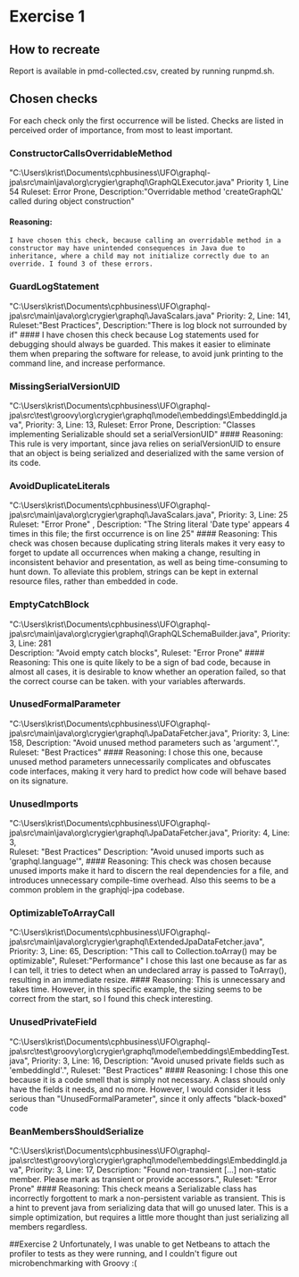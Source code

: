 # Exercise 1

## How to recreate
Report is available in pmd-collected.csv, created by running runpmd.sh.

## Chosen checks
For each check only the first occurrence will be listed. Checks are listed in perceived order of importance, from most to least important.

### ConstructorCallsOverridableMethod
"C:\Users\krist\Documents\cphbusiness\UFO\graphql-jpa\src\main\java\org\crygier\graphql\GraphQLExecutor.java" Priority 1, Line 54 
	Ruleset: Error Prone, Description:"Overridable method 'createGraphQL' called during object construction" 
#### Reasoning: 
	I have chosen this check, because calling an overridable method in a constructor may have unintended consequences in Java due to inheritance, where a child may not initialize correctly due to an override. I found 3 of these errors.

### GuardLogStatement
"C:\Users\krist\Documents\cphbusiness\UFO\graphql-jpa\src\main\java\org\crygier\graphql\JavaScalars.java" Priority: 2, Line: 141,
	 Ruleset:"Best Practices", Description:"There is log block not surrounded by if"
	#### I have chosen this check because Log statements used for debugging should always be guarded. This makes it easier to eliminate them when preparing the software for release, to avoid junk printing to the command line, and increase performance.

### MissingSerialVersionUID
"C:\Users\krist\Documents\cphbusiness\UFO\graphql-jpa\src\test\groovy\org\crygier\graphql\model\embeddings\EmbeddingId.java", Priority: 3, Line: 13,
	Ruleset: Error Prone, Description: "Classes implementing Serializable should set a serialVersionUID"
	#### Reasoning: 
	This rule is very important, since java relies on serialVersionUID to ensure that an object is being serialized and deserialized with the same version of its code.

### AvoidDuplicateLiterals
"C:\Users\krist\Documents\cphbusiness\UFO\graphql-jpa\src\main\java\org\crygier\graphql\JavaScalars.java", Priority: 3, Line: 25    
	Ruleset: "Error Prone" , Description: "The String literal 'Date type' appears 4 times in this file; the first occurrence is on line 25"
	#### Reasoning: 
	This check was chosen because duplicating string literals makes it very easy to forget to update all occurrences when making a change, resulting in inconsistent behavior and presentation, as well as being time-consuming to hunt down.
	To alleviate this problem, strings can be kept in external resource files, rather than embedded in code.

### EmptyCatchBlock
"C:\Users\krist\Documents\cphbusiness\UFO\graphql-jpa\src\main\java\org\crygier\graphql\GraphQLSchemaBuilder.java", Priority: 3, Line: 281   
	Description: "Avoid empty catch blocks", Ruleset: "Error Prone"
	#### Reasoning: 
	This one is quite likely to be a sign of bad code, because in almost all cases, it is desirable to know whether an operation failed, so that the correct course can be taken.  with your variables afterwards.

### UnusedFormalParameter
"C:\Users\krist\Documents\cphbusiness\UFO\graphql-jpa\src\main\java\org\crygier\graphql\JpaDataFetcher.java", Priority: 3, Line: 158, 
	Description: "Avoid unused method parameters such as 'argument'.", Ruleset: "Best Practices"
	#### Reasoning: 
	I chose this one, because unused method parameters unnecessarily complicates and obfuscates code interfaces, making it very hard to predict how code will behave based on its signature.

### UnusedImports
"C:\Users\krist\Documents\cphbusiness\UFO\graphql-jpa\src\main\java\org\crygier\graphql\JpaDataFetcher.java", Priority: 4, Line: 3,     
	Ruleset: "Best Practices" Description: "Avoid unused imports such as 'graphql.language'", 
	#### Reasoning: 
	This check was chosen because unused imports make it hard to discern the real dependencies for a file, and introduces unnecessary compile-time overhead. Also this seems to be a common problem in the graphjql-jpa codebase.
	
###	OptimizableToArrayCall
"C:\Users\krist\Documents\cphbusiness\UFO\graphql-jpa\src\main\java\org\crygier\graphql\ExtendedJpaDataFetcher.java", Priority: 3, Line: 65,
	Description: "This call to Collection.toArray() may be optimizable", Ruleset:"Performance"
	I chose this last one because as far as I can tell, it tries to detect when an undeclared array is passed to ToArray(), resulting in an immediate resize. 
	#### Reasoning: 
	This is unnecessary and takes time. However, in this specific example, the sizing seems to be correct from the start, so I found this check interesting.

### UnusedPrivateField
"C:\Users\krist\Documents\cphbusiness\UFO\graphql-jpa\src\test\groovy\org\crygier\graphql\model\embeddings\EmbeddingTest.java", Priority: 3, Line: 16,
	Description: "Avoid unused private fields such as 'embeddingId'.", Ruleset: "Best Practices"
	#### Reasoning: 
	I chose this one because it is a code smell that is simply not necessary. A class should only have the fields it needs, and no more. However, I would consider it less serious than "UnusedFormalParameter", since it only affects "black-boxed" code

###  BeanMembersShouldSerialize
"C:\Users\krist\Documents\cphbusiness\UFO\graphql-jpa\src\test\groovy\org\crygier\graphql\model\embeddings\EmbeddingId.java", Priority: 3, Line: 17,
	Description: "Found non-transient [...] non-static member. Please mark as transient or provide accessors.", Ruleset: "Error Prone"
	#### Reasoning: 
	This check means a Serializable class has incorrectly forgottent to mark a non-persistent variable as transient. This is a hint to prevent java from serializing data that will go unused later. This is a simple optimization, but requires a little more thought than just serializing all members regardless.
	
##Exercise 2
	Unfortunately, I was unable to get Netbeans to attach the profiler to tests as they were running, and I couldn't figure out microbenchmarking with Groovy :(